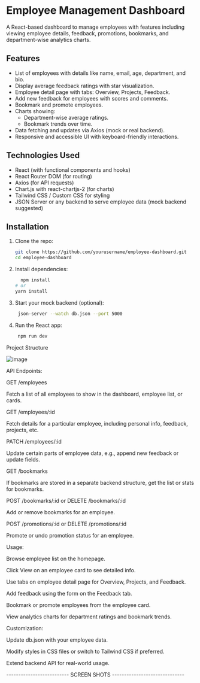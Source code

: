 # Employee Management Dashboard

A React-based dashboard to manage employees with features including viewing employee details, feedback, promotions, bookmarks, and department-wise analytics charts.

## Features

- List of employees with details like name, email, age, department, and bio.
- Display average feedback ratings with star visualization.
- Employee detail page with tabs: Overview, Projects, Feedback.
- Add new feedback for employees with scores and comments.
- Bookmark and promote employees.
- Charts showing:
  - Department-wise average ratings.
  - Bookmark trends over time.
- Data fetching and updates via Axios (mock or real backend).
- Responsive and accessible UI with keyboard-friendly interactions.

## Technologies Used

- React (with functional components and hooks)
- React Router DOM (for routing)
- Axios (for API requests)
- Chart.js with react-chartjs-2 (for charts)
- Tailwind CSS / Custom CSS for styling
- JSON Server or any backend to serve employee data (mock backend suggested)

## Installation

1. Clone the repo:

   ```bash
   git clone https://github.com/yourusername/employee-dashboard.git
   cd employee-dashboard
2. Install dependencies:
    ```bash
      npm install
    # or
    yarn install

3. Start your mock backend (optional):
     ```bash
      json-server --watch db.json --port 5000

4. Run the React app:
     ```bash
      npm run dev
     
Project Structure

![image](https://github.com/user-attachments/assets/6e0f38b0-27a2-447b-b5d9-907f14ae436b)


API Endpoints:

GET /employees

Fetch a list of all employees to show in the dashboard, employee list, or cards.

GET /employees/:id

Fetch details for a particular employee, including personal info, feedback, projects, etc.

PATCH /employees/:id

Update certain parts of employee data, e.g., append new feedback or update fields.

GET /bookmarks

If bookmarks are stored in a separate backend structure, get the list or stats for bookmarks.

POST /bookmarks/:id or DELETE /bookmarks/:id

Add or remove bookmarks for an employee.

POST /promotions/:id or DELETE /promotions/:id

Promote or undo promotion status for an employee.


Usage:

Browse employee list on the homepage.

Click View on an employee card to see detailed info.

Use tabs on employee detail page for Overview, Projects, and Feedback.

Add feedback using the form on the Feedback tab.

Bookmark or promote employees from the employee card.

View analytics charts for department ratings and bookmark trends.


Customization:

Update db.json with your employee data.

Modify styles in CSS files or switch to Tailwind CSS if preferred.

Extend backend API for real-world usage.


--------------------------  SCREEN SHOTS ------------------------------
